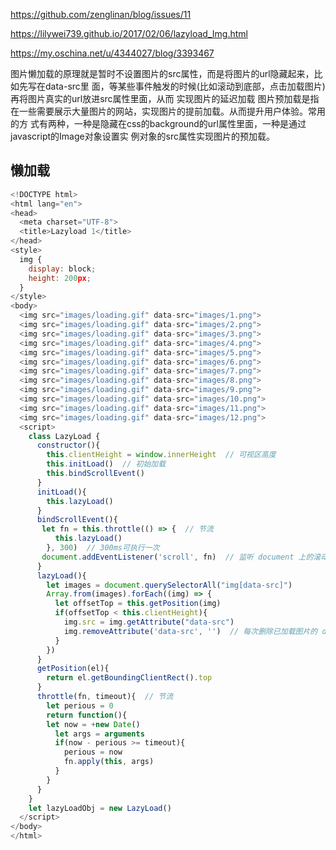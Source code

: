 https://github.com/zenglinan/blog/issues/11

https://lilywei739.github.io/2017/02/06/lazyload_Img.html

https://my.oschina.net/u/4344027/blog/3393467

图⽚懒加载的原理就是暂时不设置图⽚的src属性，⽽是将图⽚的url隐藏起来，⽐如先写在data-src⾥ ⾯，等某些事件触发的时候(⽐如滚动到底部，点击加载图⽚)再将图⽚真实的url放进src属性⾥⾯，从⽽ 实现图⽚的延迟加载 图⽚预加载是指在⼀些需要展示⼤量图⽚的⽹站，实现图⽚的提前加载。从⽽提升⽤户体验。常⽤的⽅ 式有两种，⼀种是隐藏在css的background的url属性⾥⾯，⼀种是通过javascript的Image对象设置实 例对象的src属性实现图⽚的预加载。

## 懒加载

```js
<!DOCTYPE html>
<html lang="en">
<head>
  <meta charset="UTF-8">
  <title>Lazyload 1</title>
</head>
<style>
  img {
    display: block;
    height: 200px;
  }
</style>
<body>
  <img src="images/loading.gif" data-src="images/1.png">
  <img src="images/loading.gif" data-src="images/2.png">
  <img src="images/loading.gif" data-src="images/3.png">
  <img src="images/loading.gif" data-src="images/4.png">
  <img src="images/loading.gif" data-src="images/5.png">
  <img src="images/loading.gif" data-src="images/6.png">
  <img src="images/loading.gif" data-src="images/7.png">
  <img src="images/loading.gif" data-src="images/8.png">
  <img src="images/loading.gif" data-src="images/9.png">
  <img src="images/loading.gif" data-src="images/10.png">
  <img src="images/loading.gif" data-src="images/11.png">
  <img src="images/loading.gif" data-src="images/12.png">
  <script>
    class LazyLoad {
      constructor(){
        this.clientHeight = window.innerHeight  // 可视区高度
        this.initLoad()  // 初始加载
        this.bindScrollEvent()
      }
      initLoad(){
        this.lazyLoad()
      }
      bindScrollEvent(){
       let fn = this.throttle(() => {  // 节流
          this.lazyLoad()
        }, 300)  // 300ms可执行一次 
       document.addEventListener('scroll', fn)  // 监听 document 上的滚动事件
      }
      lazyLoad(){
        let images = document.querySelectorAll("img[data-src]")
        Array.from(images).forEach((img) => {
          let offsetTop = this.getPosition(img)
          if(offsetTop < this.clientHeight){
            img.src = img.getAttribute("data-src")
            img.removeAttribute('data-src', '')  // 每次删除已加载图片的 data-src 属性, 避免下次再遍历到, 提升性能
          }
        })
      }
      getPosition(el){
        return el.getBoundingClientRect().top
      }
      throttle(fn, timeout){  // 节流
        let perious = 0
        return function(){
        let now = +new Date()
          let args = arguments
          if(now - perious >= timeout){
            perious = now
            fn.apply(this, args)
          }
        }
      }
    }
    let lazyLoadObj = new LazyLoad()
  </script>
</body>
</html>
```

